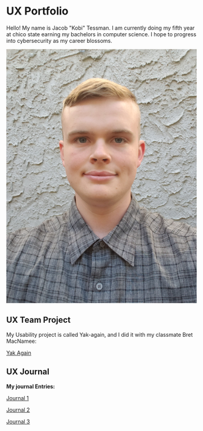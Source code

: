 # UX Portfolio


Hello! My name is Jacob "Kobi" Tessman. I am currently doing my fifth year at chico state earning my bachelors in computer science. I hope to progress into cybersecurity as my career blossoms. 

![Me](assets/rename.png)

## UX Team Project

My Usability project is called Yak-again, and I did it with my classmate Bret MacNamee:


[Yak Again](https://usabilityengineering.github.io/Yak-again/)


## UX Journal

**My journal Entries:**

[Journal 1](UX_Journal1/Journal1.md)

[Journal 2](journal2/journal2.md)

[Journal 3](UXjournal3/journal3.md)
